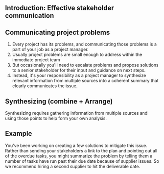 ## Introduction: Effective stakeholder communication

## Communicating project problems

1. Every project has its problems, and communicating those problems is a part of your job as a project manager.
2. Usually project problems are small enough to address within the immediate project team
3. But occasionally you'll need to escalate problems and propose solutions to a senior stakeholder for their input and guidance on next steps.
4. Instead, it's your responsibility as a project manager to synthesize relevant information from multiple sources into a coherent summary that clearly communicates the issue.

## Synthesizing (combine + Arrange)
Synthesizing requires gathering information from multiple sources and using those points to help form your own analysis. 

## Example
You've been working on creating a few solutions to mitigate this issue. Rather than sending your stakeholders a link to the plan and pointing out all of the overdue tasks, you might summarize the problem by telling them a number of tasks have run past their due date because of supplier issues. So we recommend hiring a second supplier to hit the deliverable date. 
